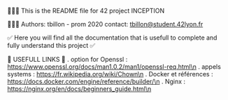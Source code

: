 👨🏻‍💻 This is the README file for 42 project INCEPTION

👨🏼‍🎓 Authors: tbillon - prom 2020
contact: tbillon@student.42lyon.fr

✅ Here you will find all the documentation that is usefull to complete and fully understand this project ✅

🔗 USEFULL LINKS 🔗
. option for Openssl : https://www.openssl.org/docs/man1.0.2/man1/openssl-req.html\n
. appels systems : https://fr.wikipedia.org/wiki/Chown\n
. Docker et références : https://docs.docker.com/engine/reference/builder/\n
. Nginx : https://nginx.org/en/docs/beginners_guide.html\n